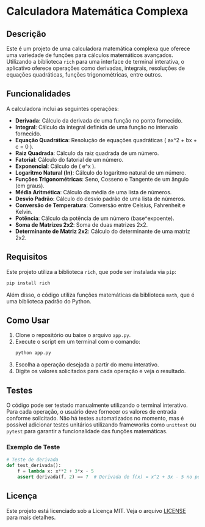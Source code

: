 
# Calculadora Matemática Complexa

## Descrição

Este é um projeto de uma calculadora matemática complexa que oferece uma variedade de funções para cálculos matemáticos avançados. Utilizando a biblioteca `rich` para uma interface de terminal interativa, o aplicativo oferece operações como derivadas, integrais, resoluções de equações quadráticas, funções trigonométricas, entre outros.

## Funcionalidades

A calculadora inclui as seguintes operações:

- **Derivada**: Cálculo da derivada de uma função no ponto fornecido.
- **Integral**: Cálculo da integral definida de uma função no intervalo fornecido.
- **Equação Quadrática**: Resolução de equações quadráticas \( ax^2 + bx + c = 0 \).
- **Raiz Quadrada**: Cálculo da raiz quadrada de um número.
- **Fatorial**: Cálculo do fatorial de um número.
- **Exponencial**: Cálculo de \( e^x \).
- **Logaritmo Natural (ln)**: Cálculo do logaritmo natural de um número.
- **Funções Trigonométricas**: Seno, Cosseno e Tangente de um ângulo (em graus).
- **Média Aritmética**: Cálculo da média de uma lista de números.
- **Desvio Padrão**: Cálculo do desvio padrão de uma lista de números.
- **Conversão de Temperatura**: Conversão entre Celsius, Fahrenheit e Kelvin.
- **Potência**: Cálculo da potência de um número (base^expoente).
- **Soma de Matrizes 2x2**: Soma de duas matrizes 2x2.
- **Determinante de Matriz 2x2**: Cálculo do determinante de uma matriz 2x2.

## Requisitos

Este projeto utiliza a biblioteca `rich`, que pode ser instalada via `pip`:

```bash
pip install rich
```

Além disso, o código utiliza funções matemáticas da biblioteca `math`, que é uma biblioteca padrão do Python.

## Como Usar

1. Clone o repositório ou baixe o arquivo `app.py`.
2. Execute o script em um terminal com o comando:
   ```bash
   python app.py
   ```
3. Escolha a operação desejada a partir do menu interativo.
4. Digite os valores solicitados para cada operação e veja o resultado.

## Testes

O código pode ser testado manualmente utilizando o terminal interativo. Para cada operação, o usuário deve fornecer os valores de entrada conforme solicitado. Não há testes automatizados no momento, mas é possível adicionar testes unitários utilizando frameworks como `unittest` ou `pytest` para garantir a funcionalidade das funções matemáticas.

### Exemplo de Teste

```python
# Teste de derivada
def test_derivada():
    f = lambda x: x**2 + 3*x - 5
    assert derivada(f, 2) == 7  # Derivada de f(x) = x^2 + 3x - 5 no ponto x = 2
```

## Licença

Este projeto está licenciado sob a Licença MIT. Veja o arquivo [LICENSE](LICENSE) para mais detalhes.
